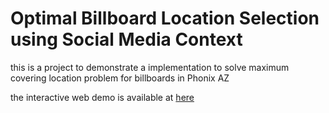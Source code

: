 # Optimal Billboard Location Selection using Social Media Context
this is a project to demonstrate a implementation to solve maximum covering location problem for billboards in Phonix AZ 

the interactive web demo is available at [here](http://gisarena.com/maps/1/billboards-yelp-mclp.html)
